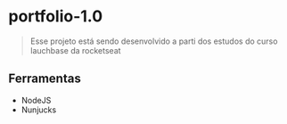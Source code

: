 # portfolio-1.0
> Esse projeto está sendo desenvolvido a parti dos estudos do curso lauchbase da rocketseat

## Ferramentas

- NodeJS
- Nunjucks
